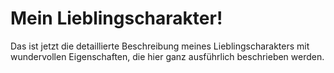 # Mein Lieblingscharakter!

Das ist jetzt die detaillierte Beschreibung meines Lieblingscharakters mit wundervollen Eigenschaften, die hier ganz ausführlich beschrieben werden.